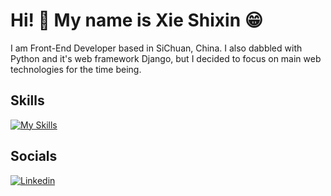 # Hi! 👋 My name is Xie Shixin 😁
I am Front-End Developer based in SiChuan, China.
I also dabbled with Python and it's web framework Django, but I decided to focus on main web technologies for the time being.

## Skills
[![My Skills](https://skillicons.dev/icons?i=js,react,html,css,sass,tailwind)](https://skillicons.dev)

## Socials
[![Linkedin](https://skillicons.dev/icons?i=linkedin)](https://www.linkedin.com/in/xie-shixin-a159842a6/)
